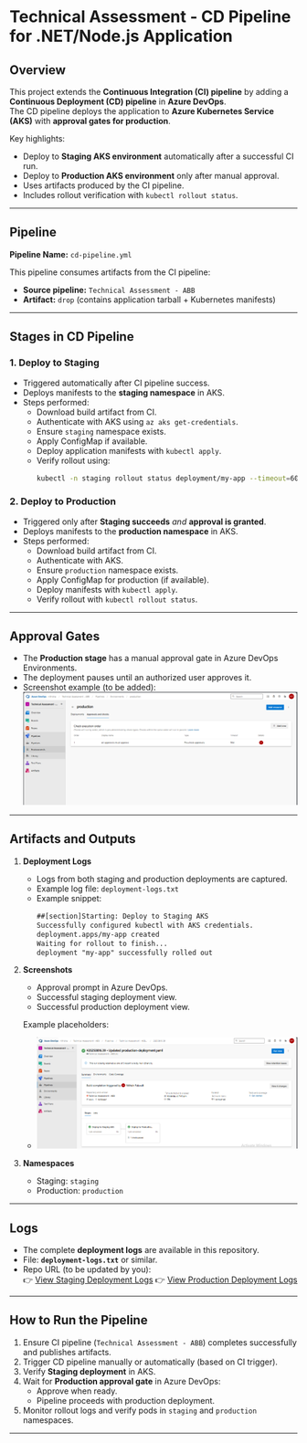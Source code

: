 # Technical Assessment - CD Pipeline for .NET/Node.js Application

## Overview

This project extends the **Continuous Integration (CI) pipeline** by adding a **Continuous Deployment (CD) pipeline** in **Azure DevOps**.  
The CD pipeline deploys the application to **Azure Kubernetes Service (AKS)** with **approval gates for production**.  

Key highlights:
- Deploy to **Staging AKS environment** automatically after a successful CI run.  
- Deploy to **Production AKS environment** only after manual approval.  
- Uses artifacts produced by the CI pipeline.  
- Includes rollout verification with `kubectl rollout status`.  

---

## Pipeline

**Pipeline Name:** `cd-pipeline.yml`  

This pipeline consumes artifacts from the CI pipeline:  
- **Source pipeline:** `Technical Assessment - ABB`  
- **Artifact:** `drop` (contains application tarball + Kubernetes manifests)  

---

## Stages in CD Pipeline

### 1. **Deploy to Staging**
- Triggered automatically after CI pipeline success.  
- Deploys manifests to the **staging namespace** in AKS.  
- Steps performed:  
  - Download build artifact from CI.  
  - Authenticate with AKS using `az aks get-credentials`.  
  - Ensure `staging` namespace exists.  
  - Apply ConfigMap if available.  
  - Deploy application manifests with `kubectl apply`.  
  - Verify rollout using:  
    ```bash
    kubectl -n staging rollout status deployment/my-app --timeout=60s
    ```

### 2. **Deploy to Production**
- Triggered only after **Staging succeeds** *and* **approval is granted**.  
- Deploys manifests to the **production namespace** in AKS.  
- Steps performed:  
  - Download build artifact from CI.  
  - Authenticate with AKS.  
  - Ensure `production` namespace exists.  
  - Apply ConfigMap for production (if available).  
  - Deploy manifests with `kubectl apply`.  
  - Verify rollout with `kubectl rollout status`.  

---

## Approval Gates

- The **Production stage** has a manual approval gate in Azure DevOps Environments.  
- The deployment pauses until an authorized user approves it.  
- Screenshot example (to be added):  
  ![Approval Gate](./screenshots/approval-gate.png)  

---

## Artifacts and Outputs

1. **Deployment Logs**  
   - Logs from both staging and production deployments are captured.  
   - Example log file: `deployment-logs.txt`  
   - Example snippet:  
     ```text
     ##[section]Starting: Deploy to Staging AKS
     Successfully configured kubectl with AKS credentials.
     deployment.apps/my-app created
     Waiting for rollout to finish...
     deployment "my-app" successfully rolled out
     ```

2. **Screenshots**  
   - Approval prompt in Azure DevOps.  
   - Successful staging deployment view.  
   - Successful production deployment view.  

   Example placeholders:  
   - ![Staging & Production Deployment](./screenshots/staging-production-deployment.png)   

3. **Namespaces**  
   - Staging: `staging`  
   - Production: `production`  

---

## Logs

- The complete **deployment logs** are available in this repository.  
- File: **`deployment-logs.txt`** or similar.  
- Repo URL (to be updated by you):  
  👉 [View Staging Deployment Logs]([YOUR_REPO_URL_HERE](https://github.com/NithishReddyGithub/CD-Pipeline/blob/main/Staging%20Deployment.txt))
  👉 [View Production Deployment Logs]([YOUR_REPO_URL_HERE](https://github.com/NithishReddyGithub/CD-Pipeline/blob/main/Production%20Deployment.txt))  

---

## How to Run the Pipeline

1. Ensure CI pipeline (`Technical Assessment - ABB`) completes successfully and publishes artifacts.  
2. Trigger CD pipeline manually or automatically (based on CI trigger).  
3. Verify **Staging deployment** in AKS.  
4. Wait for **Production approval gate** in Azure DevOps:  
   - Approve when ready.  
   - Pipeline proceeds with production deployment.  
5. Monitor rollout logs and verify pods in `staging` and `production` namespaces.  

---

